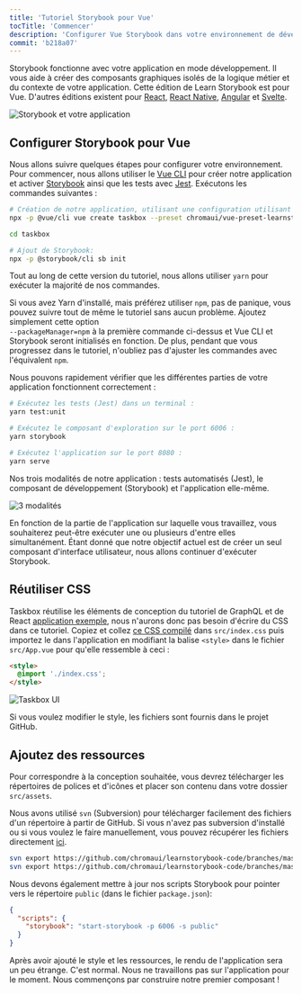 ```yaml
---
title: 'Tutoriel Storybook pour Vue'
tocTitle: 'Commencer'
description: 'Configurer Vue Storybook dans votre environnement de développement'
commit: 'b218a07'
---
```


Storybook fonctionne avec votre application en mode développement. Il vous aide à créer des composants graphiques isolés de la logique métier et du contexte de votre application. Cette édition de Learn Storybook est pour Vue. D'autres éditions existent pour [React](/intro-to-storybook/react/fr/get-started), [React Native](/intro-to-storybook/react-native/en/get-started/), [Angular](/intro-to-storybook/angular/en/get-started) et [Svelte](/intro-to-storybook/svelte/en/get-started).

![Storybook et votre application](/intro-to-storybook/storybook-relationship.jpg)

## Configurer Storybook pour Vue

Nous allons suivre quelques étapes pour configurer votre environnement. Pour commencer, nous allons utiliser le [Vue CLI](https://cli.vuejs.org) pour créer notre application et activer [Storybook](https://storybook.js.org/) ainsi que les tests avec [Jest](https://facebook.github.io/jest/). Exécutons les commandes suivantes :

```bash
# Création de notre application, utilisant une configuration utilisant jest :
npx -p @vue/cli vue create taskbox --preset chromaui/vue-preset-learnstorybook

cd taskbox

# Ajout de Storybook:
npx -p @storybook/cli sb init
```

<div class="aside">
Tout au long de cette version du tutoriel, nous allons utiliser <code>yarn</code> pour exécuter la majorité de nos commandes.

Si vous avez Yarn d'installé, mais préférez utiliser <code>npm</code>, pas de panique, vous pouvez suivre tout de même le tutoriel sans aucun problème. Ajoutez simplement cette option <code> --packageManager=npm</code> à la première commande ci-dessus et Vue CLI et Storybook seront initialisés en fonction. De plus, pendant que vous progressez dans le tutoriel, n'oubliez pas d'ajuster les commandes avec l'équivalent <code>npm</code>.

</div>

Nous pouvons rapidement vérifier que les différentes parties de votre application fonctionnent correctement :

```bash
# Exécutez les tests (Jest) dans un terminal :
yarn test:unit

# Exécutez le composant d'exploration sur le port 6006 :
yarn storybook

# Exécutez l'application sur le port 8080 :
yarn serve
```

Nos trois modalités de notre application : tests automatisés (Jest), le composant de développement (Storybook) et l'application elle-même.

![3 modalités](/intro-to-storybook/app-three-modalities-vue.png)

En fonction de la partie de l'application sur laquelle vous travaillez, vous souhaiterez peut-être exécuter une ou plusieurs d'entre elles simultanément. Étant donné que notre objectif actuel est de créer un seul composant d'interface utilisateur, nous allons continuer d'exécuter Storybook.

## Réutiliser CSS

Taskbox réutilise les éléments de conception du tutoriel de GraphQL et de React [application exemple](https://blog.hichroma.com/graphql-react-tutorial-part-1-6-d0691af25858), nous n'aurons donc pas besoin d'écrire du CSS dans ce tutoriel. Copiez et collez [ce CSS compilé](https://github.com/chromaui/learnstorybook-code/blob/master/src/index.css) dans `src/index.css` puis importez le dans l'application en modifiant la balise `<style>` dans le fichier `src/App.vue` pour qu'elle ressemble à ceci :

```html
<style>
  @import './index.css';
</style>
```

![Taskbox UI](/intro-to-storybook/ss-browserchrome-taskbox-learnstorybook.png)

<div class="aside">
Si vous voulez modifier le style, les fichiers sont fournis dans le projet GitHub.
</div>

## Ajoutez des ressources

Pour correspondre à la conception souhaitée, vous devrez télécharger les répertoires de polices et d'icônes et placer son contenu dans votre dossier `src/assets`.

<div class="aside">
<p>Nous avons utilisé <code>svn</code> (Subversion) pour télécharger facilement des fichiers d'un répertoire à partir de GitHub. Si vous n'avez pas subversion d'installé ou si vous voulez le faire manuellement, vous pouvez récupérer les fichiers directement <a href="https://github.com/chromaui/learnstorybook-code/tree/master/src/assets">ici</a>.</p></div>

```bash
svn export https://github.com/chromaui/learnstorybook-code/branches/master/src/assets/icon src/assets/icon
svn export https://github.com/chromaui/learnstorybook-code/branches/master/src/assets/font src/assets/font
```

Nous devons également mettre à jour nos scripts Storybook pour pointer vers le répertoire `public` (dans le fichier `package.json`):

```json
{
  "scripts": {
    "storybook": "start-storybook -p 6006 -s public"
  }
}
```

Après avoir ajouté le style et les ressources, le rendu de l'application sera un peu étrange. C'est normal. Nous ne travaillons pas sur l'application pour le moment. Nous commençons par construire notre premier composant !

